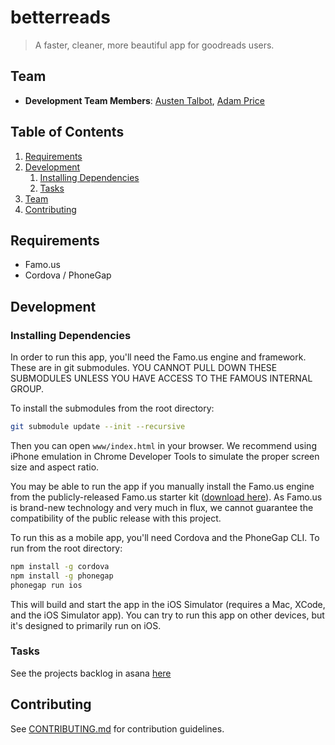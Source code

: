 # betterreads

> A faster, cleaner, more beautiful app for goodreads users.

## Team

  - __Development Team Members__: [Austen Talbot](https://github.com/austentalbot), [Adam Price](https://github.com/aesprice)

## Table of Contents

1. [Requirements](#requirements)
1. [Development](#development)
    1. [Installing Dependencies](#installing-dependencies)
    1. [Tasks](#tasks)
1. [Team](#team)
1. [Contributing](#contributing)

## Requirements

- Famo.us
- Cordova / PhoneGap

## Development

### Installing Dependencies

In order to run this app, you'll need the Famo.us engine and framework. These are in git submodules.
YOU CANNOT PULL DOWN THESE SUBMODULES UNLESS YOU HAVE ACCESS TO THE FAMOUS INTERNAL GROUP.

To install the submodules from the root directory:
```sh
git submodule update --init --recursive
```
Then you can open ```www/index.html``` in your browser. We recommend using iPhone emulation in Chrome Developer Tools to simulate the proper screen size and aspect ratio.

You may be able to run the app if you manually install the Famo.us engine from the publicly-released Famo.us starter kit ([download here](http://code.famo.us/famous-starter-kit/famous-starter-kit.zip?source=top)).
As Famo.us is brand-new technology and very much in flux, we cannot guarantee the compatibility of the public release with this project.

To run this as a mobile app, you'll need Cordova and the PhoneGap CLI.
To run from the root directory:

```sh
npm install -g cordova
npm install -g phonegap
phonegap run ios
```

This will build and start the app in the iOS Simulator (requires a Mac, XCode, and the iOS Simulator app).
You can try to run this app on other devices, but it's designed to primarily run on iOS.

### Tasks

See the projects backlog in asana [here](https://app.asana.com/0/15184101732174/15243864919419)


## Contributing

See [CONTRIBUTING.md](CONTRIBUTING.md) for contribution guidelines.

